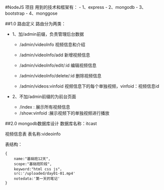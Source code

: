 #NodeJS 项目
用到的技术和框架有：
    - 1、express
    - 2、mongodb
    - 3、bootstrap
    - 4、monggose 

##1.0 路由定义
路由分为两类：

- 1、加/admin前缀，负责管理后台数据
    + /admin/videoInfo          视频信息和介绍
    + /admin/videoInfo/add      新增视频信息
    + /admin/videoInfo/edit/:id  编辑视频信息
    + /admin/videoInfo/delete/:id  删除视频信息
    
    + /admin/videos:vinfoid     视频信息下的每个单独视频，vinfoid：视频信息id
    
   
- 2、不加/admin前缀的为前台页面
    + /index : 展示所有视频信息
    + /show:vinfoid :展示视频下的单独视频进行播放
    
    
##2.0  mongodb数据库设计
数据库名称：itcast


视频信息表
表名称:videoinfo

表结构：

    {
        name:"基础班12天",
        scope:"基础班阶段",
        keyword:"html css js"，
        src:'/uploaded/day01-01.mp4'
        notedata:'第一天的笔记'
    }
      
          